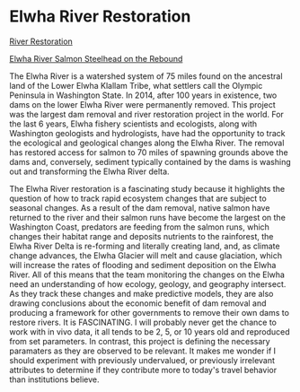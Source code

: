 # Elwha River Restoration
[River Restoration](https://www.elwha.org/departments/river-restoration/)

[Elwha River Salmon Steelhead on the Rebound](https://www.peninsuladailynews.com/sports/outdoors-elwha-river-summer-steelhead-on-the-rebound/)

The Elwha River is a watershed system of 75 miles found on the ancestral land of the Lower Elwha Klallam Tribe, what settlers call the Olympic Peninsula in Washington State. In 2014, after 100 years in existence, two dams on the lower Elwha River were permanently removed. This project was the largest dam removal and river restoration project in the world. For the last 6 years, Elwha fishery scientists and ecologists, along with Washington geologists and hydrologists, have had the opportunity to track the ecological and geological changes along the Elwha River. The removal has restored access for salmon to 70 miles of spawning grounds above the dams and, conversely, sediment typically contained by the dams is washing out and transforming the Elwha River delta. 

The Elwha River restoration is a fascinating study because it highlights the question of how to track rapid ecosystem changes that are subject to seasonal changes. As a result of the dam removal, native salmon have returned to the river and their salmon runs have become the largest on the Washington Coast, predators are feeding from the salmon runs, which changes their habitat range and deposits nutrients to the rainforest, the Elwha River Delta is re-forming and literally creating land, and, as climate change advances, the Elwha Glacier will melt and cause glaciation, which will increase the rates of flooding and sediment deposition on the Elwha River. All of this means that the team monitoring the changes on the Elwha need an understanding of how ecology, geology, and geography intersect. As they track these changes and make predictive models, they are also drawing conclusions about the economic benefit of dam removal and producing a framework for other governments to remove their own dams to restore rivers. It is FASCINATING. I will probably never get the chance to work with in vivo data, it all tends to be 2, 5, or 10 years old and reproduced from set parameters. In contrast, this project is defining the necessary paramaters as they are observed to be relevant. It makes me wonder if I should experiment with previously undervalued, or previously irrelevant attributes to determine if they contribute more to today's travel behavior than institutions believe.
